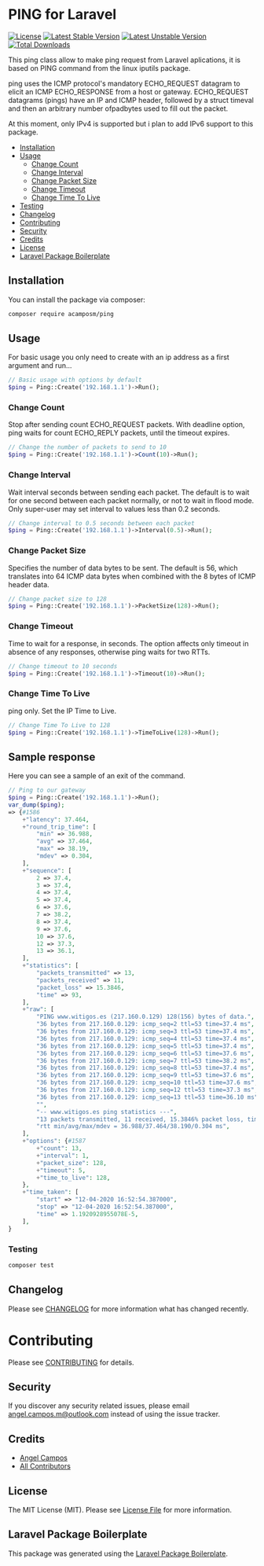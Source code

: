 # PING for Laravel

[![License](https://poser.pugx.org/acamposm/ping/license)](https://packagist.org/packages/acamposm/ping)
[![Latest Stable Version](https://poser.pugx.org/acamposm/ping/v/stable)](https://packagist.org/packages/acamposm/ping)
[![Latest Unstable Version](https://poser.pugx.org/acamposm/ping/v/unstable)](https://packagist.org/packages/acamposm/ping)
[![Total Downloads](https://poser.pugx.org/acamposm/ping/downloads)](https://packagist.org/packages/acamposm/ping)

This ping class allow to make ping request from Laravel aplications, it is based on PING command from the linux iputils package.

ping uses the ICMP protocol's mandatory ECHO_REQUEST datagram to elicit an ICMP ECHO_RESPONSE from a host or gateway. ECHO_REQUEST datagrams (pings) have an IP and ICMP header, followed by a struct timeval and then an arbitrary number ofpadbytes used to fill out the packet.

At this moment, only IPv4 is supported but i plan to add IPv6 support to this package.

- [Installation](#installation)
- [Usage](#usage)
	- [Change Count](#change-count)
	- [Change Interval](#change-interval)
	- [Change Packet Size](#change-packet-size)
	- [Change Timeout](#change-timeout)
	- [Change Time To Live](#change-time-to-live)
- [Testing](#testing)
- [Changelog](#changelog)
- [Contributing](#contributing)
- [Security](#security)
- [Credits](#credits)
- [License](#license)
- [Laravel Package Boilerplate](#laravel-package-boilerplate)

## Installation

You can install the package via composer:

```bash
composer require acamposm/ping
```

## Usage

For basic usage you only need to create with an ip address as a first argument and run...

``` php
// Basic usage with options by default 
$ping = Ping::Create('192.168.1.1')->Run();
```

### Change Count

Stop after sending count ECHO_REQUEST packets. With deadline option, ping waits for count ECHO_REPLY packets, until the timeout expires.

``` php
// Change the number of packets to send to 10
$ping = Ping::Create('192.168.1.1')->Count(10)->Run();
```

### Change Interval

Wait interval seconds between sending each packet. The default is to wait for one second between each packet normally, or not to wait in flood mode. Only super-user may set interval to values less than 0.2 seconds.

``` php
// Change interval to 0.5 seconds between each packet
$ping = Ping::Create('192.168.1.1')->Interval(0.5)->Run();
```

### Change Packet Size

Specifies the number of data bytes to be sent. The default is 56, which translates into 64 ICMP data bytes when combined with the 8 bytes of ICMP header data.

``` php
// Change packet size to 128
$ping = Ping::Create('192.168.1.1')->PacketSize(128)->Run();
```

### Change Timeout

Time to wait for a response, in seconds. The option affects only timeout in absence of any responses, otherwise ping waits for two RTTs.

``` php
// Change timeout to 10 seconds
$ping = Ping::Create('192.168.1.1')->Timeout(10)->Run();
```

### Change Time To Live

ping only. Set the IP Time to Live.

``` php
// Change Time To Live to 128
$ping = Ping::Create('192.168.1.1')->TimeToLive(128)->Run();
```

## Sample response

Here you can see a sample of an exit of the command.

``` php
// Ping to our gateway
$ping = Ping::Create('192.168.1.1')->Run();
var_dump($ping);
=> {#1586
    +"latency": 37.464,
    +"round_trip_time": [
		"min" => 36.988,
		"avg" => 37.464,
		"max" => 38.19,
		"mdev" => 0.304,
	],
	+"sequence": [
		2 => 37.4,
		3 => 37.4,
		4 => 37.4,
		5 => 37.4,
		6 => 37.6,
		7 => 38.2,
		8 => 37.4,
		9 => 37.6,
		10 => 37.6,
		12 => 37.3,
		13 => 36.1,
    ],
    +"statistics": [
		"packets_transmitted" => 13,
		"packets_received" => 11,
		"packet_loss" => 15.3846,
		"time" => 93,
    ],
    +"raw": [
		"PING www.witigos.es (217.160.0.129) 128(156) bytes of data.",
		"36 bytes from 217.160.0.129: icmp_seq=2 ttl=53 time=37.4 ms",
		"36 bytes from 217.160.0.129: icmp_seq=3 ttl=53 time=37.4 ms",
		"36 bytes from 217.160.0.129: icmp_seq=4 ttl=53 time=37.4 ms",
		"36 bytes from 217.160.0.129: icmp_seq=5 ttl=53 time=37.4 ms",
		"36 bytes from 217.160.0.129: icmp_seq=6 ttl=53 time=37.6 ms",
		"36 bytes from 217.160.0.129: icmp_seq=7 ttl=53 time=38.2 ms",
		"36 bytes from 217.160.0.129: icmp_seq=8 ttl=53 time=37.4 ms",
		"36 bytes from 217.160.0.129: icmp_seq=9 ttl=53 time=37.6 ms",
		"36 bytes from 217.160.0.129: icmp_seq=10 ttl=53 time=37.6 ms",
		"36 bytes from 217.160.0.129: icmp_seq=12 ttl=53 time=37.3 ms",
		"36 bytes from 217.160.0.129: icmp_seq=13 ttl=53 time=36.10 ms",
		"",
		"-- www.witigos.es ping statistics ---",
		"13 packets transmitted, 11 received, 15.3846% packet loss, time 93ms",
		"rtt min/avg/max/mdev = 36.988/37.464/38.190/0.304 ms",
    ],
    +"options": {#1587
		+"count": 13,
		+"interval": 1,
		+"packet_size": 128,
		+"timeout": 5,
		+"time_to_live": 128,
    },
    +"time_taken": [
		"start" => "12-04-2020 16:52:54.387000",
		"stop" => "12-04-2020 16:52:54.387000",
		"time" => 1.1920928955078E-5,
	],
}
```

### Testing

``` bash
composer test
```

## Changelog

Please see [CHANGELOG](CHANGELOG.md) for more information what has changed recently.

# Contributing

Please see [CONTRIBUTING](CONTRIBUTING.md) for details.

## Security

If you discover any security related issues, please email angel.campos.m@outlook.com instead of using the issue tracker.

## Credits

- [Angel Campos](https://github.com/acamposm)
- [All Contributors](../../contributors)

## License

The MIT License (MIT). Please see [License File](LICENSE.md) for more information.

## Laravel Package Boilerplate

This package was generated using the [Laravel Package Boilerplate](https://laravelpackageboilerplate.com).